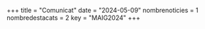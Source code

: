 +++
title             = "Comunicat"
date	 	  	  = "2024-05-09"
nombrenoticies    = 1
nombredestacats   = 2
key 		  	  = "MAIG2024"
+++
